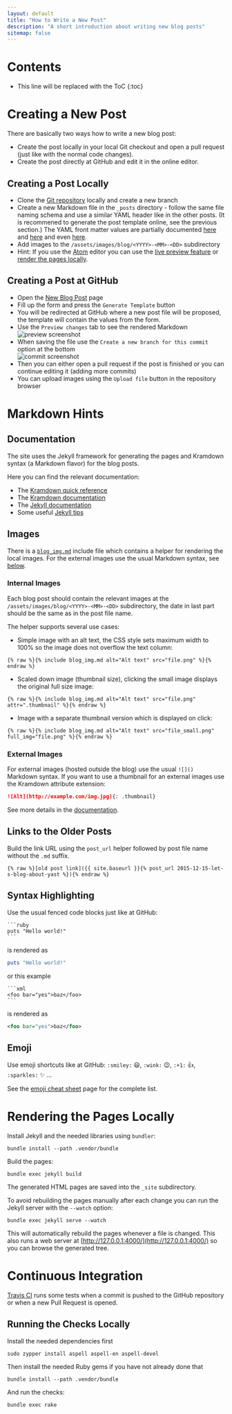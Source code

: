 ```yaml
---
layout: default
title: "How to Write a New Post"
description: "A short introduction about writing new blog posts"
sitemap: false
---
```


# Contents

* This line will be replaced with the ToC
{:toc}


# Creating a New Post

There are basically two ways how to write a new blog post:

- Create the post locally in your local Git checkout and open a pull request
  (just like with the normal code changes).
- Create the post directly at GitHub and edit it in the online editor.

## Creating a Post Locally

- Clone the [Git repository](https://github.com/yast/yast.github.io) locally
  and create a new branch
- Create a new Markdown file in the `_posts` directory - follow the same file
  naming schema and use a similar YAML header like in the other posts. (It
  is recommened to generate the post template online, see the previous section.)
  The YAML front matter values are partially documented
  [here](https://jekyllrb.com/docs/frontmatter/) and
  [here](http://jekyll.tips/jekyll-casts/front-matter/) and even
  [here](https://github.com/jekyll/jekyll-sitemap#exclusions).
- Add images to the `/assets/images/blog/<YYYY>-<MM>-<DD>` subdirectory
- Hint: If you use the [Atom](https://atom.io/) editor you can use the
  [live preview feature](https://www.youtube.com/watch?v=5fZ9SlUoOqQ) or
  [render the pages locally](#rendering-the-pages-locally).

## Creating a Post at GitHub

- Open the [New Blog Post](https://yast.github.io/blog/new_post) page
- Fill up the form and press the `Generate Template` button
- You will be redirected at GitHub where a new post file will be proposed,
  the template will contain the values from the form.
- Use the `Preview changes` tab to see the rendered Markdown  
  ![preview screenshot]({{site.baseurl}}/assets/images/blog/new-post/preview.png)
- When saving the file use the `Create a new branch for this commit` option at the bottom  
  ![commit screenshot]({{site.baseurl}}/assets/images/blog/new-post/commit.png)
- Then you can either open a pull request if the post is finished or you can
  continue editing it (adding more commits)
- You can upload images using the `Upload file` button in the repository browser

# Markdown Hints

## Documentation

The site uses the Jekyll framework for generating the pages and Kramdown
syntax (a Markdown flavor) for the blog posts.

Here you can find the relevant documentation:

- The [Kramdown quick reference](https://kramdown.gettalong.org/quickref.html)
- The [Kramdown documentation](https://kramdown.gettalong.org/syntax.html)
- The [Jekyll documentation](http://jekyllrb.com/docs/home/)
- Some useful [Jekyll tips](http://jekyll.tips/)

## Images

There is a [`blog_img.md`](https://github.com/yast/yast.github.io/blob/master/_includes/blog_img.md)
include file which contains a helper for rendering the local images. For the
external images use the usual Markdown syntax, see [below](#external-images).

### Internal Images

Each blog post should contain the relevant images at the
`/assets/images/blog/<YYYY>-<MM>-<DD>` subdirectory, the date in last part
should be the same as in the post file name.

The helper supports several use cases:

- Simple image with an alt text, the CSS style sets maximum width to 100%
  so the image does not overflow the text column:

```liquid
{% raw %}{% include blog_img.md alt="Alt text" src="file.png" %}{% endraw %}
```

- Scaled down image (thumbnail size), clicking the small image displays
the original full size image:

```liquid
{% raw %}{% include blog_img.md alt="Alt text" src="file.png" attr=".thumbnail" %}{% endraw %}
```

- Image with a separate thumbnail version which is displayed on click:

```liquid
{% raw %}{% include blog_img.md alt="Alt text" src="file_small.png" full_img="file.png" %}{% endraw %}
```

### External Images

For external images (hosted outside the blog) use the usual `![]()` Markdown
syntax. If you want to use a thumbnail for an external images use the
Kramdown attribute extension:

```markdown
![Alt](http://example.com/img.jpg){: .thumbnail}
```

See more details in the [documentation](https://kramdown.gettalong.org/syntax.html#images).

## Links to the Older Posts

Build the link URL using the `post_url` helper followed by post file name
without the `.md` suffix.

```liquid
{% raw %}[old post link]({{ site.baseurl }}{% post_url 2015-12-15-let-s-blog-about-yast %}){% endraw %}
```

## Syntax Highlighting

Use the usual fenced code blocks just like at GitHub:

    ```ruby
    puts "Hello world!"
    ```

is rendered as

```ruby
puts "Hello world!"
```

or this example

    ```xml
    <foo bar="yes">baz</foo>
    ```

is rendered as

```xml
<foo bar="yes">baz</foo>
```

## Emoji

Use emoji shortcuts like at GitHub: `:smiley:` :smiley:, `:wink:` :wink:,
`:+1:` :+1:, `:sparkles:` :sparkles: ...

See the [emoji cheat sheet](http://www.webpagefx.com/tools/emoji-cheat-sheet/)
page for the complete list.

# Rendering the Pages Locally

Install Jekyll and the needed libraries using `bundler`:

    bundle install --path .vendor/bundle

Build the pages:

    bundle exec jekyll build

The generated HTML pages are saved into the `_site` subdirectory.

To avoid rebuilding the pages manually after each change you can run the Jekyll
server with the `--watch` option:

    bundle exec jekyll serve --watch

This will automatically rebuild the pages whenever a file is changed.
This also runs a web server at [http://127.0.0.1:4000/](http://127.0.0.1:4000/)
so you can browse the generated tree.

# Continuous Integration

[Travis CI](https://travis-ci.org/) runs some tests when a commit is pushed
to the GitHub repository or when a new Pull Request is opened.

## Running the Checks Locally

Install the needed dependencies first

    sudo zypper install aspell aspell-en aspell-devel

Then install the needed Ruby gems if you have not already done that

    bundle install --path .vendor/bundle

And run the checks:

    bundle exec rake
